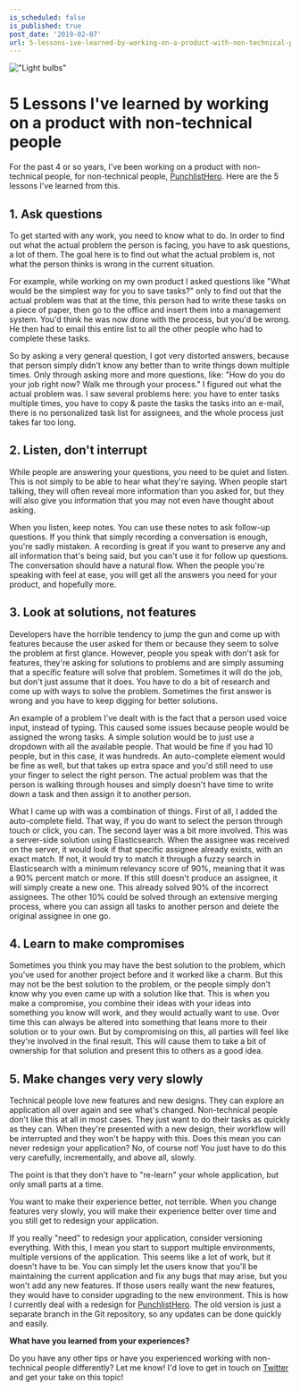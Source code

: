```yaml
---
is_scheduled: false
is_published: true
post_date: '2019-02-07'
url: 5-lessons-ive-learned-by-working-on-a-product-with-non-technical-people
---
```


!["Light bulbs"](/images/articles/light_bulbs.jpeg)

# 5 Lessons I've learned by working on a product with non-technical people

For the past 4 or so years, I've been working on a product with non-technical people, for non-technical people, 
<a href="https://punchlisthero.com" _target="blank">PunchlistHero</a>. 
Here are the 5 lessons I've learned from this.

## 1. Ask questions
To get started with any work, you need to know what to do. In order to find out what the actual problem the person is facing, 
you have to ask questions, a lot of them. The goal here is to find out what the actual problem is, 
not what the person thinks is wrong in the current situation.

For example, while working on my own product I asked questions like 
"What would be the simplest way for you to save tasks?" only to find out that the actual problem was that at the time, 
this person had to write these tasks on a piece of paper, then go to the office and insert them into a management system. 
You'd think he was now done with the process, but you'd be wrong. 
He then had to email this entire list to all the other people who had to complete these tasks.

So by asking a very general question, I got very distorted answers, 
because that person simply didn't know any better than to write things down multiple times. 
Only through asking more and more questions, like: "How do you do your job right now? 
Walk me through your process." I figured out what the actual problem was. 
I saw several problems here: you have to enter tasks multiple times, 
you have to copy & paste the tasks the tasks into an e-mail, there is no personalized task list for assignees, 
and the whole process just takes far too long.

## 2. Listen, don't interrupt
While people are answering your questions, you need to be quiet and listen. 
This is not simply to be able to hear what they're saying. When people start talking, 
they will often reveal more information than you asked for, 
but they will also give you information that you may not even have thought about asking.

When you listen, keep notes. You can use these notes to ask follow-up questions. 
If you think that simply recording a conversation is enough, you're sadly mistaken. 
A recording is great if you want to preserve any and all information that's being said, 
but you can't use it for follow up questions. The conversation should have a natural flow. 
When the people you're speaking with feel at ease, you will get all the answers you need for your product, 
and hopefully more.

## 3. Look at solutions, not features
Developers have the horrible tendency to jump the gun and come up with features because 
the user asked for them or because they seem to solve the problem at first glance. 
However, people you speak with don't ask for features, they're asking for solutions to problems 
and are simply assuming that a specific feature will solve that problem. Sometimes it will do the job, 
but don't just assume that it does. You have to do a bit of research and come up with ways to solve the problem. 
Sometimes the first answer is wrong and you have to keep digging for better solutions.

An example of a problem I've dealt with is the fact that a person used voice input, instead of typing. 
This caused some issues because people would be assigned the wrong tasks. 
A simple solution would be to just use a dropdown with all the available people. 
That would be fine if you had 10 people, but in this case, it was hundreds. 
An auto-complete element would be fine as well, but that takes up extra space and you'd still 
need to use your finger to select the right person. The actual problem was that the person is 
walking through houses and simply doesn't have time to write down a task and then assign it to another person.

What I came up with was a combination of things. First of all, I added the auto-complete field. 
That way, if you do want to select the person through touch or click, you can. 
The second layer was a bit more involved. This was a server-side solution using Elasticsearch. 
When the assignee was received on the server, it would look if that specific assignee already exists, 
with an exact match. If not, it would try to match it through a fuzzy search in Elasticsearch 
with a minimum relevancy score of 90%, meaning that it was a 90% percent match or more. 
If this still doesn't produce an assignee, it will simply create a new one. 
This already solved 90% of the incorrect assignees. The other 10% could be solved through an extensive merging process, 
where you can assign all tasks to another person and delete the original assignee in one go.

## 4. Learn to make compromises
Sometimes you think you may have the best solution to the problem, which you've used for another 
project before and it worked like a charm. But this may not be the best solution to the problem, 
or the people simply don't know why you even came up with a solution like that. 
This is when you make a compromise, you combine their ideas with your ideas into something you know will work, 
and they would actually want to use. Over time this can always be altered into something that leans more to their 
solution or to your own. But by compromising on this, all parties will feel like they're involved in the final result. 
This will cause them to take a bit of ownership for that solution and present this to others as a good idea.

## 5. Make changes very very slowly
Technical people love new features and new designs. They can explore an application all over again and 
see what's changed. Non-technical people don't like this at all in most cases. 
They just want to do their tasks as quickly as they can. When they're presented with a new design, 
their workflow will be interrupted and they won't be happy with this. Does this mean you can never 
redesign your application? No, of course not! You just have to do this very carefully, incrementally, 
and above all, slowly.

The point is that they don't have to "re-learn" your whole application, but only small parts at a time. 

You want to make their experience better, not terrible. When you change features very slowly, 
you will make their experience better over time and you still get to redesign your application.

If you really "need" to redesign your application, consider versioning everything. 
With this, I mean you start to support multiple environments, multiple versions of the application. 
This seems like a lot of work, but it doesn't have to be. You can simply let the users know that you'll be maintaining 
the current application and fix any bugs that may arise, but you won't add any new features. 
If those users really want the new features, they would have to consider upgrading to the new environment. 
This is how I currently deal with a redesign for <a href="https://punchlisthero.com" _target="blank">PunchlistHero</a>. 
The old version is just a separate branch in the Git repository, so any updates can be done quickly and easily.

**What have you learned from your experiences?**

Do you have any other tips or have you experienced working with non-technical people differently? 
Let me know! I'd love to get in touch on <a href="https://twitter.com/RJElsinga">Twitter</a> and get your take on this topic!